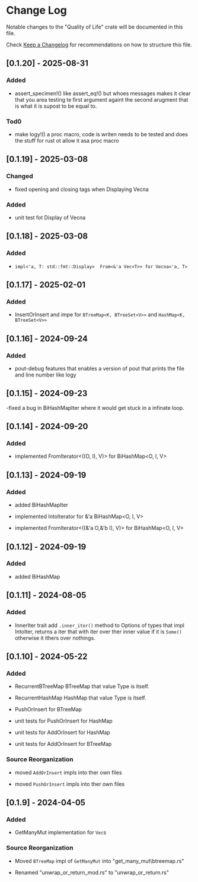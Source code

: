 # Change Log

Notable changes to the "Quality of Life" crate will be documented in this file.

Check [Keep a Changelog](http://keepachangelog.com/) for recommendations on how to structure this file.
## [0.1.20] - 2025-08-31

### Added

- assert_specimen!() like assert_eq!() but whoes messages makes it clear that you area testing te first argument againt the second arugment that is what it is supost to be equal to.

### Tod0

- make logy!() a proc macro, code is writen needs to be tested and does the stuff for rust ot allow it asa proc macro

## [0.1.19] - 2025-03-08

### Changed

- fixed opening and closing tags when Displaying Vecna

### Added

- unit test fot Display of Vecna

## [0.1.18] - 2025-03-08

### Added

- `impl<'a, T: std::fmt::Display>  From<&'a Vec<T>> for Vecna<'a, T>`

## [0.1.17] - 2025-02-01

### Added

- InsertOrInsert and impe for `BTreeMap<K, BTreeSet<V>>` and `HashMap<K, BTreeSet<V>>`

## [0.1.16] - 2024-09-24

### Added

- pout-debug features that enables a version of pout that prints the file and line number like logy

## [0.1.15] - 2024-09-23

-fixed a bug in BiHashMapIter where it would get stuck in a infinate loop.

## [0.1.14] - 2024-09-20

### Added

- implemented FromIterator<((O, I), V)> for BiHashMap<O, I, V>

## [0.1.13] - 2024-09-19

### Added

- added BiHashMapIter

- implemented IntoIterator for &'a BiHashMap<O, I, V>

- implemented FromIterator<((&'a O,&'b I), V)> for BiHashMap<O, I, V>

## [0.1.12] - 2024-09-19

### Added

- added BiHashMap

## [0.1.11] - 2024-08-05

### Added

- InnerIter trait add `.inner_iter()` method to Options of types that impl IntoIter, returns a iter that with iter over ther inner value if it is `Some()` otherwise it ithers over nothings.

## [0.1.10] - 2024-05-22

### Added

- RecurrentBTreeMap<T> BTreeMap that value Type is itself.

- RecurrentHashMap<T> HashMap that value Type is itself.

- PushOrInsert for BTreeMap

- unit tests for PushOrInsert for HashMap

- unit tests for AddOrInsert for HashMap

- unit tests for AddOrInsert for BTreeMap

### Source Reorganization

- moved `AddOrInsert` impls into ther own files

- moved `PushOrInsert` impls into ther own files

## [0.1.9] - 2024-04-05

### Added

- GetManyMut implementation for `Vec`s

### Source Reorganization

- Moved `BTreeMap` impl of `GetManyMut` into "get_many_mut\btreemap.rs"

- Renamed "unwrap_or_return_mod.rs" to "unwrap_or_return.rs"
